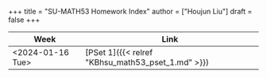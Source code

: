 +++
title = "SU-MATH53 Homework Index"
author = ["Houjun Liu"]
draft = false
+++

| Week                                                                                         | Link                                              |
|----------------------------------------------------------------------------------------------|---------------------------------------------------|
| <span class="timestamp-wrapper"><span class="timestamp">&lt;2024-01-16 Tue&gt;</span></span> | [PSet 1]({{< relref "KBhsu_math53_pset_1.md" >}}) |
